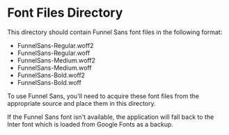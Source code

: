 # Font Files Directory

This directory should contain Funnel Sans font files in the following format:
- FunnelSans-Regular.woff2
- FunnelSans-Regular.woff
- FunnelSans-Medium.woff2
- FunnelSans-Medium.woff
- FunnelSans-Bold.woff2
- FunnelSans-Bold.woff

To use Funnel Sans, you'll need to acquire these font files from the appropriate source and place them in this directory.

If the Funnel Sans font isn't available, the application will fall back to the Inter font which is loaded from Google Fonts as a backup. 